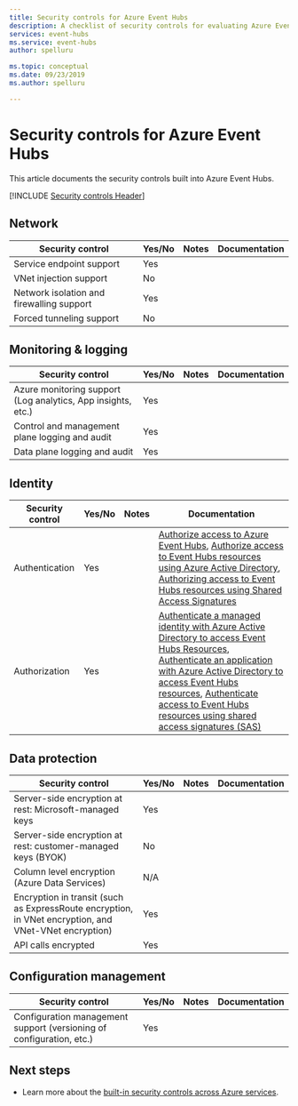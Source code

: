 ```yaml
---
title: Security controls for Azure Event Hubs
description: A checklist of security controls for evaluating Azure Event Hubs
services: event-hubs
ms.service: event-hubs
author: spelluru

ms.topic: conceptual
ms.date: 09/23/2019
ms.author: spelluru

---
```

# Security controls for Azure Event Hubs

This article documents the security controls built into Azure Event Hubs.

[!INCLUDE [Security controls Header](../../includes/security-controls-header.md)]

## Network

| Security control | Yes/No | Notes | Documentation |
|---|---|--|--|
| Service endpoint support| Yes |  |  |
| VNet injection support| No | |  |
| Network isolation and firewalling support| Yes |  |  |
| Forced tunneling support| No |  |  |

## Monitoring & logging

| Security control | Yes/No | Notes| Documentation |
|---|---|--|--|
| Azure monitoring support (Log analytics, App insights, etc.)| Yes | |  |
| Control and management plane logging and audit| Yes |  |  |
| Data plane logging and audit| Yes |   |  |

## Identity

| Security control | Yes/No | Notes| Documentation |
|---|---|--|--|
| Authentication| Yes | | [Authorize access to Azure Event Hubs](authorize-access-event-hubs.md), [Authorize access to Event Hubs resources using Azure Active Directory](authorize-access-azure-active-directory.md), [Authorizing access to Event Hubs resources using Shared Access Signatures](authorize-access-shared-access-signature.md) |
| Authorization|  Yes | | [Authenticate a managed identity with Azure Active Directory to access Event Hubs Resources](authenticate-managed-identity.md), [Authenticate an application with Azure Active Directory to access Event Hubs resources](authenticate-application.md), [Authenticate access to Event Hubs resources using shared access signatures (SAS)](authenticate-shared-access-signature.md) |

## Data protection

| Security control | Yes/No | Notes | Documentation |
|---|---|--|--|
| Server-side encryption at rest: Microsoft-managed keys |  Yes | |  |
| Server-side encryption at rest: customer-managed keys (BYOK) | No |  |  |
| Column level encryption (Azure Data Services)| N/A | |  |
| Encryption in transit (such as ExpressRoute encryption, in VNet encryption, and VNet-VNet encryption)| Yes | |  |
| API calls encrypted| Yes |  |  |

## Configuration management

| Security control | Yes/No | Notes| Documentation |
|---|---|--|--|
| Configuration management support (versioning of configuration, etc.)| Yes | |  |

## Next steps

- Learn more about the [built-in security controls across Azure services](../security/fundamentals/security-controls.md).
